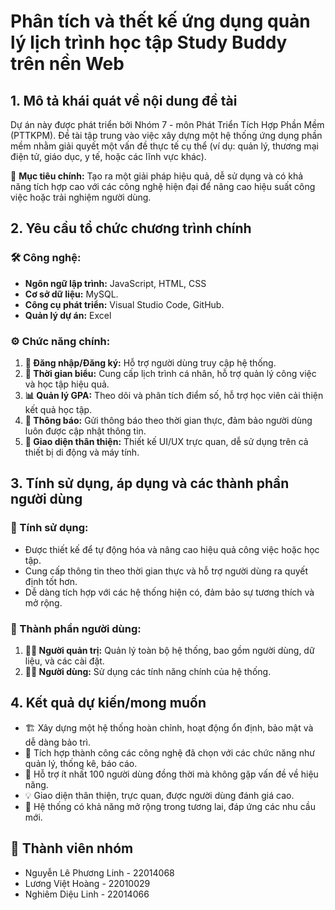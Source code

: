 # Phân tích và thết kế ứng dụng quản lý lịch trình học tập Study Buddy trên nền Web

## 1. Mô tả khái quát về nội dung đề tài

Dự án này được phát triển bởi Nhóm 7 - môn Phát Triển Tích Hợp Phần Mềm (PTTKPM). Đề tài tập trung vào việc xây dựng một hệ thống ứng dụng phần mềm nhằm giải quyết một vấn đề thực tế cụ thể (ví dụ: quản lý, thương mại điện tử, giáo dục, y tế, hoặc các lĩnh vực khác).

🎯 **Mục tiêu chính:** Tạo ra một giải pháp hiệu quả, dễ sử dụng và có khả năng tích hợp cao với các công nghệ hiện đại để nâng cao hiệu suất công việc hoặc trải nghiệm người dùng.

## 2. Yêu cầu tổ chức chương trình chính

### 🛠️ Công nghệ:

- **Ngôn ngữ lập trình:** JavaScript, HTML, CSS
- **Cơ sở dữ liệu:** MySQL.
- **Công cụ phát triển:** Visual Studio Code, GitHub.
- **Quản lý dự án:** Excel

### ⚙️ Chức năng chính:

1. **🔑 Đăng nhập/Đăng ký:** Hỗ trợ người dùng truy cập hệ thống.
2. **📅 Thời gian biểu:** Cung cấp lịch trình cá nhân, hỗ trợ quản lý công việc và học tập hiệu quả.
3. **📊 Quản lý GPA:** Theo dõi và phân tích điểm số, hỗ trợ học viên cải thiện kết quả học tập.
4. **🔔 Thông báo:** Gửi thông báo theo thời gian thực, đảm bảo người dùng luôn được cập nhật thông tin.
5. **🎨 Giao diện thân thiện:** Thiết kế UI/UX trực quan, dễ sử dụng trên cả thiết bị di động và máy tính.

## 3. Tính sử dụng, áp dụng và các thành phần người dùng

### 🤝 Tính sử dụng:

- Được thiết kế để tự động hóa và nâng cao hiệu quả công việc hoặc học tập.
- Cung cấp thông tin theo thời gian thực và hỗ trợ người dùng ra quyết định tốt hơn.
- Dễ dàng tích hợp với các hệ thống hiện có, đảm bảo sự tương thích và mở rộng.

### 👥 Thành phần người dùng:

1. **👨‍💼 Người quản trị:** Quản lý toàn bộ hệ thống, bao gồm người dùng, dữ liệu, và các cài đặt.
2. **👩‍💻 Người dùng:** Sử dụng các tính năng chính của hệ thống.

## 4. Kết quả dự kiến/mong muốn

- 🏗️ Xây dựng một hệ thống hoàn chỉnh, hoạt động ổn định, bảo mật và dễ dàng bảo trì.
- 🔄 Tích hợp thành công các công nghệ đã chọn với các chức năng như quản lý, thống kê, báo cáo.
- 🚀 Hỗ trợ ít nhất 100 người dùng đồng thời mà không gặp vấn đề về hiệu năng.
- 💡 Giao diện thân thiện, trực quan, được người dùng đánh giá cao.
- 🔧 Hệ thống có khả năng mở rộng trong tương lai, đáp ứng các nhu cầu mới.

## 🤝 Thành viên nhóm

- Nguyễn Lê Phương Linh - 22014068
- Lương Việt Hoàng - 22010029
- Nghiêm Diệu Linh - 22014066
